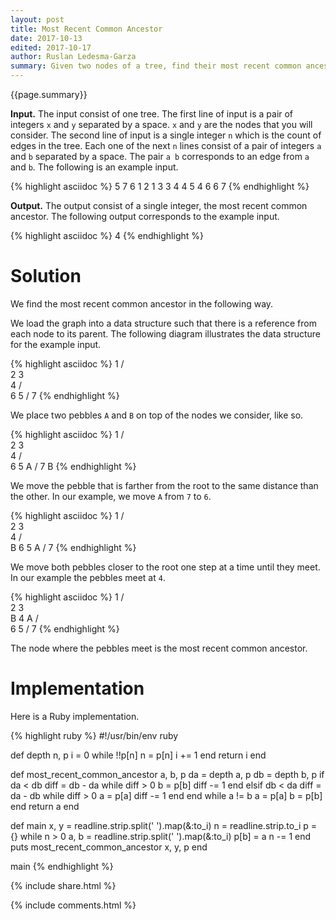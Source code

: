 ```yaml
---
layout: post
title: Most Recent Common Ancestor
date: 2017-10-13
edited: 2017-10-17
author: Ruslan Ledesma-Garza
summary: Given two nodes of a tree, find their most recent common ancestor.
---
```


{{page.summary}}

**Input.**
The input consist of one tree.  The first line of input is a pair of
integers `x` and `y` separated by a space.  `x` and `y` are the nodes
that you will consider.  The second line of input is a single
integer `n` which is the count of edges in the tree.  Each one of the
next `n` lines consist of a pair of integers `a` and `b` separated by a
space. The pair `a b` corresponds to an edge from `a` and `b`.  The
following is an example input.

{% highlight asciidoc %}
5 7
6
1 2
1 3
3 4
4 5
4 6
6 7
{% endhighlight %}

**Output.**
The output consist of a single integer, the most recent common
ancestor.  The following output corresponds to the example input.

{% highlight asciidoc %}
4
{% endhighlight %}

# Solution

We find the most recent common ancestor in the following way.

We load the graph into a data structure such that there is a reference
from each node to its parent.  The following diagram illustrates the
data structure for the example input.

{% highlight asciidoc %}
   1
  / \
 2   3
      \
       4
      / \
     6   5
    /
   7
{% endhighlight %}

We place two pebbles `A` and `B` on top of the nodes we consider, like
so.

{% highlight asciidoc %}
   1
  / \
 2   3
      \
       4
      / \
     6   5 A
    /
   7 B
{% endhighlight %}

We move the pebble that is farther from the root to the same distance
than the other.  In our example, we move `A` from `7` to `6`.

{% highlight asciidoc %}
   1
  / \
 2   3
      \
       4
      / \
   B 6   5 A
    /
   7
{% endhighlight %}

We move both pebbles closer to the root one step at a time until they
meet.  In our example the pebbles meet at `4`.

{% highlight asciidoc %}
   1
  / \
 2   3
      \
     B 4 A
      / \
     6   5
    /
   7
{% endhighlight %}

The node where the pebbles meet is the most recent common ancestor.

# Implementation

Here is a Ruby implementation.

{% highlight ruby %}
#!/usr/bin/env ruby

def depth n, p
  i = 0
  while !!p[n]
    n = p[n]
    i += 1
  end
  return i
end

def most_recent_common_ancestor a, b, p
  da = depth a, p
  db = depth b, p
  if da < db
    diff = db - da
    while diff > 0
      b = p[b]
      diff -= 1
    end
  elsif db < da
    diff = da - db
    while diff > 0
      a = p[a]
      diff -= 1
    end
  end
  while a != b
    a = p[a]
    b = p[b]
  end
  return a
end

def main
  x, y = readline.strip.split(' ').map(&:to_i)
  n = readline.strip.to_i
  p = {}
  while n > 0
    a, b = readline.strip.split(' ').map(&:to_i)
    p[b] = a
    n -= 1
  end
  puts most_recent_common_ancestor x, y, p
end

main
{% endhighlight %}

{% include share.html %}

{% include comments.html %}
